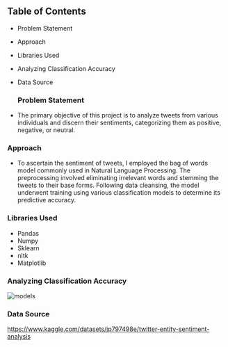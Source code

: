 ## Table of Contents 
- Problem Statement
- Approach
- Libraries Used
- Analyzing Classification Accuracy
- Data Source

  ### Problem Statement 
- The primary objective of this project is to analyze tweets from various individuals and discern their sentiments, categorizing them as positive, negative, or neutral.

### Approach 
- To ascertain the sentiment of tweets, I employed the bag of words model commonly used in Natural Language Processing. The preprocessing involved eliminating irrelevant words and stemming the tweets to their base forms. Following data cleansing, the model underwent training using various classification models to determine its predictive accuracy.

### Libraries Used 
- Pandas
- Numpy
- Sklearn
- nltk
- Matplotlib

### Analyzing Classification Accuracy
![models](https://github.com/shwetasaini07/sentiment-analysis/assets/38052962/d5e7d685-ca0e-460f-a3b3-59588eb62e0e) 

### Data Source 
https://www.kaggle.com/datasets/jp797498e/twitter-entity-sentiment-analysis 

